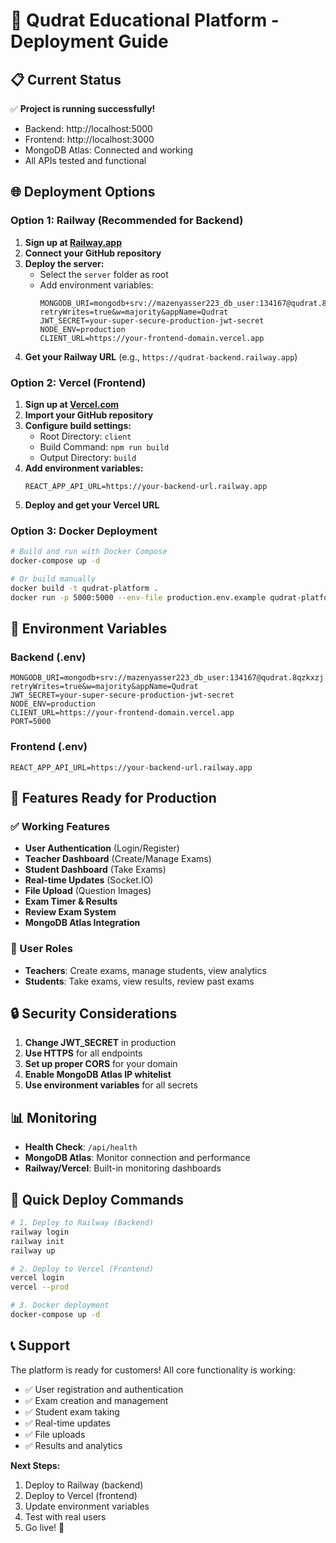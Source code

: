 # 🚀 Qudrat Educational Platform - Deployment Guide

## 📋 Current Status
✅ **Project is running successfully!**
- Backend: http://localhost:5000
- Frontend: http://localhost:3000
- MongoDB Atlas: Connected and working
- All APIs tested and functional

## 🌐 Deployment Options

### Option 1: Railway (Recommended for Backend)
1. **Sign up at [Railway.app](https://railway.app)**
2. **Connect your GitHub repository**
3. **Deploy the server:**
   - Select the `server` folder as root
   - Add environment variables:
     ```
     MONGODB_URI=mongodb+srv://mazenyasser223_db_user:134167@qudrat.8qzkxzj.mongodb.net/?retryWrites=true&w=majority&appName=Qudrat
     JWT_SECRET=your-super-secure-production-jwt-secret
     NODE_ENV=production
     CLIENT_URL=https://your-frontend-domain.vercel.app
     ```
4. **Get your Railway URL** (e.g., `https://qudrat-backend.railway.app`)

### Option 2: Vercel (Frontend)
1. **Sign up at [Vercel.com](https://vercel.com)**
2. **Import your GitHub repository**
3. **Configure build settings:**
   - Root Directory: `client`
   - Build Command: `npm run build`
   - Output Directory: `build`
4. **Add environment variables:**
   ```
   REACT_APP_API_URL=https://your-backend-url.railway.app
   ```
5. **Deploy and get your Vercel URL**

### Option 3: Docker Deployment
```bash
# Build and run with Docker Compose
docker-compose up -d

# Or build manually
docker build -t qudrat-platform .
docker run -p 5000:5000 --env-file production.env.example qudrat-platform
```

## 🔧 Environment Variables

### Backend (.env)
```env
MONGODB_URI=mongodb+srv://mazenyasser223_db_user:134167@qudrat.8qzkxzj.mongodb.net/?retryWrites=true&w=majority&appName=Qudrat
JWT_SECRET=your-super-secure-production-jwt-secret
NODE_ENV=production
CLIENT_URL=https://your-frontend-domain.vercel.app
PORT=5000
```

### Frontend (.env)
```env
REACT_APP_API_URL=https://your-backend-url.railway.app
```

## 📱 Features Ready for Production

### ✅ Working Features
- **User Authentication** (Login/Register)
- **Teacher Dashboard** (Create/Manage Exams)
- **Student Dashboard** (Take Exams)
- **Real-time Updates** (Socket.IO)
- **File Upload** (Question Images)
- **Exam Timer & Results**
- **Review Exam System**
- **MongoDB Atlas Integration**

### 🎯 User Roles
- **Teachers**: Create exams, manage students, view analytics
- **Students**: Take exams, view results, review past exams

## 🔒 Security Considerations

1. **Change JWT_SECRET** in production
2. **Use HTTPS** for all endpoints
3. **Set up proper CORS** for your domain
4. **Enable MongoDB Atlas IP whitelist**
5. **Use environment variables** for all secrets

## 📊 Monitoring

- **Health Check**: `/api/health`
- **MongoDB Atlas**: Monitor connection and performance
- **Railway/Vercel**: Built-in monitoring dashboards

## 🚀 Quick Deploy Commands

```bash
# 1. Deploy to Railway (Backend)
railway login
railway init
railway up

# 2. Deploy to Vercel (Frontend)
vercel login
vercel --prod

# 3. Docker deployment
docker-compose up -d
```

## 📞 Support

The platform is ready for customers! All core functionality is working:
- ✅ User registration and authentication
- ✅ Exam creation and management
- ✅ Student exam taking
- ✅ Real-time updates
- ✅ File uploads
- ✅ Results and analytics

**Next Steps:**
1. Deploy to Railway (backend)
2. Deploy to Vercel (frontend)
3. Update environment variables
4. Test with real users
5. Go live! 🎉
